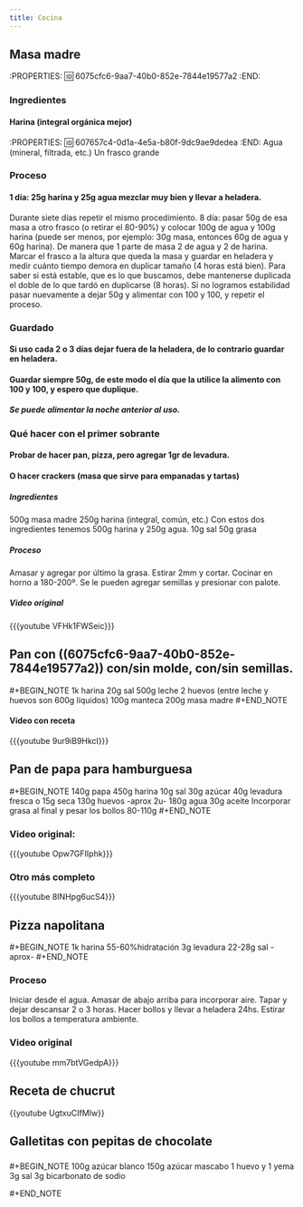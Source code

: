 ```yaml
---
title: Cocina
---
```


## Masa madre
:PROPERTIES:
:id: 6075cfc6-9aa7-40b0-852e-7844e19577a2
:END:
### Ingredientes
#### Harina (integral orgánica mejor)
:PROPERTIES:
:id: 607657c4-0d1a-4e5a-b80f-9dc9ae9dedea
:END:
Agua (mineral, filtrada, etc.)
Un frasco grande
### Proceso
#### 1 día: 25g harina y 25g agua mezclar muy bien y llevar a heladera.
Durante siete días repetir el mismo procedimiento.
8 día: pasar 50g de esa masa a otro frasco (o retirar el 80-90%) y colocar 100g de agua y 100g harina (puede ser menos, por ejemplo: 30g masa, entonces 60g de agua y 60g harina). De manera que 1 parte de masa 2 de agua y 2 de harina. Marcar el frasco a la altura que queda la masa y guardar en heladera y medir cuánto tiempo demora en duplicar tamaño (4 horas está bien). Para saber si está estable, que es lo que buscamos, debe mantenerse duplicada el doble de lo que tardó en duplicarse (8 horas). Si no logramos estabilidad pasar nuevamente a dejar 50g y alimentar con 100 y 100, y repetir el proceso.
### Guardado
#### Si uso cada 2 o 3 días dejar fuera de la heladera, de lo contrario guardar en heladera.
#### Guardar siempre 50g, de este modo el día que la utilice la alimento con 100 y 100, y espero que duplique.
##### Se puede alimentar la noche anterior al uso.
### Qué hacer con el primer sobrante
#### Probar de hacer pan, pizza, pero agregar 1gr de levadura.
#### O hacer crackers (masa que sirve para empanadas y tartas)
##### Ingredientes
500g masa madre
250g harina (integral, común, etc.) Con estos dos ingredientes tenemos 500g harina y 250g agua.
10g sal
50g grasa
##### Proceso
Amasar y agregar por último la grasa. Estirar 2mm y cortar. Cocinar en horno a 180-200º. Se le pueden agregar semillas y presionar con palote.
##### Video original
{{{youtube VFHk1FWSeic}}}
## Pan con ((6075cfc6-9aa7-40b0-852e-7844e19577a2)) con/sin molde, con/sin semillas.
#+BEGIN_NOTE
1k harina
20g sal
500g leche
2 huevos (entre leche y huevos son 600g líquidos)
100g manteca
200g masa madre
#+END_NOTE
#### Video con receta
{{{youtube 9ur9iB9HkcI}}}
## Pan de papa para hamburguesa
 #+BEGIN_NOTE
140g papa 
450g harina
10g sal
30g azúcar
40g levadura fresca o 15g seca
130g huevos -aprox 2u-
180g agua
30g aceite
Incorporar grasa al final y pesar los bollos 80-110g
#+END_NOTE
### Video original:
{{{youtube Opw7GFIIphk}}}
### Otro más completo
{{{youtube 8INHpg6ucS4}}}
## Pizza napolitana
#+BEGIN_NOTE
1k harina
55-60%hidratación
3g levadura
22-28g sal -aprox-
#+END_NOTE
### Proceso
Iniciar desde el agua. Amasar de abajo arriba para incorporar aire. Tapar y dejar descansar 2 o 3 horas. Hacer bollos y llevar a heladera 24hs. Estirar los bollos a temperatura ambiente.
### Video original
{{{youtube mm7btVGedpA}}}
## Receta de chucrut
{{youtube UgtxuCIfMIw}}
## Galletitas con pepitas de chocolate
### 
#+BEGIN_NOTE
100g azúcar blanco
150g azúcar mascabo
1 huevo y 1 yema
3g sal
3g bicarbonato de sodio

#+END_NOTE
